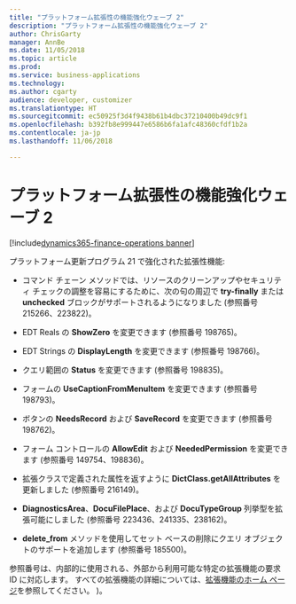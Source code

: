```yaml
---
title: "プラットフォーム拡張性の機能強化ウェーブ 2"
description: "プラットフォーム拡張性の機能強化ウェーブ 2"
author: ChrisGarty
manager: AnnBe
ms.date: 11/05/2018
ms.topic: article
ms.prod: 
ms.service: business-applications
ms.technology: 
ms.author: cgarty
audience: developer, customizer
ms.translationtype: HT
ms.sourcegitcommit: ec50925f3d4f9438b61b4dbc37210400b49dc9f1
ms.openlocfilehash: b392fb8e999447e6586b6fa1afc48360cfdf1b2a
ms.contentlocale: ja-jp
ms.lasthandoff: 11/06/2018

---
```


# <a name="platform-extensibility-enhancements-wave-2"></a>プラットフォーム拡張性の機能強化ウェーブ 2

[!include[dynamics365-finance-operations banner](../includes/dynamics365-finance-operations.md)]

プラットフォーム更新プログラム 21 で強化された拡張性機能:

- コマンド チェーン メソッドでは、リソースのクリーンアップやセキュリティ チェックの調整を容易にするために、次の句の周辺で **try-finally** または **unchecked** ブロックがサポートされるようになりました (参照番号 215266、223822)。

- EDT Reals の **ShowZero** を変更できます (参照番号 198765)。

- EDT Strings の **DisplayLength** を変更できます (参照番号 198766)。

- クエリ範囲の **Status** を変更できます (参照番号 198835)。

- フォームの **UseCaptionFromMenuItem** を変更できます (参照番号 198793)。

- ボタンの **NeedsRecord** および **SaveRecord** を変更できます (参照番号 198762)。

- フォーム コントロールの **AllowEdit** および **NeededPermission** を変更できます (参照番号 149754、198836)。

- 拡張クラスで定義された属性を返すように **DictClass.getAllAttributes** を更新しました (参照番号 216149)。

- **DiagnosticsArea**、**DocuFilePlace**、および **DocuTypeGroup** 列挙型を拡張可能にしました (参照番号 223436、241335、238162)。

- **delete_from** メソッドを使用してセット ベースの削除にクエリ オブジェクトのサポートを追加します (参照番号 185500)。

参照番号は、内部的に使用される、外部から利用可能な特定の拡張機能の要求 ID に対応します。
すべての拡張機能の詳細については、[拡張機能のホーム ページ](/dynamics365/unified-operations/dev-itpro/extensibility/extensibility-home-page)を参照してください。
)。

